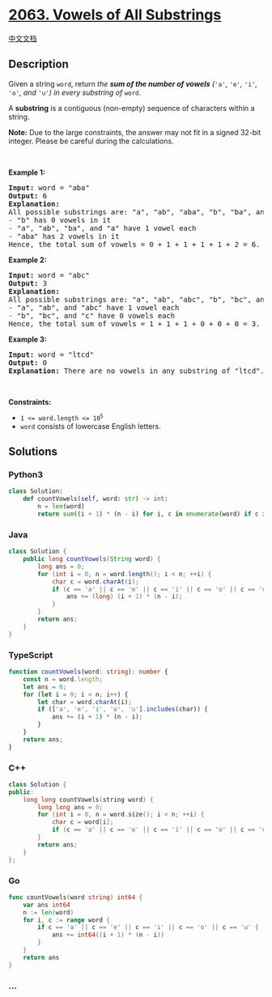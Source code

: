 # [2063. Vowels of All Substrings](https://leetcode.com/problems/vowels-of-all-substrings)

[中文文档](/solution/2000-2099/2063.Vowels%20of%20All%20Substrings/README.md)

## Description

<p>Given a string <code>word</code>, return <em>the <strong>sum of the number of vowels</strong> (</em><code>&#39;a&#39;</code>, <code>&#39;e&#39;</code><em>,</em> <code>&#39;i&#39;</code><em>,</em> <code>&#39;o&#39;</code><em>, and</em> <code>&#39;u&#39;</code><em>)</em> <em>in every substring of </em><code>word</code>.</p>

<p>A <strong>substring</strong> is a contiguous (non-empty) sequence of characters within a string.</p>

<p><strong>Note:</strong> Due to the large constraints, the answer may not fit in a signed 32-bit integer. Please be careful during the calculations.</p>

<p>&nbsp;</p>
<p><strong>Example 1:</strong></p>

<pre>
<strong>Input:</strong> word = &quot;aba&quot;
<strong>Output:</strong> 6
<strong>Explanation:</strong> 
All possible substrings are: &quot;a&quot;, &quot;ab&quot;, &quot;aba&quot;, &quot;b&quot;, &quot;ba&quot;, and &quot;a&quot;.
- &quot;b&quot; has 0 vowels in it
- &quot;a&quot;, &quot;ab&quot;, &quot;ba&quot;, and &quot;a&quot; have 1 vowel each
- &quot;aba&quot; has 2 vowels in it
Hence, the total sum of vowels = 0 + 1 + 1 + 1 + 1 + 2 = 6. 
</pre>

<p><strong>Example 2:</strong></p>

<pre>
<strong>Input:</strong> word = &quot;abc&quot;
<strong>Output:</strong> 3
<strong>Explanation:</strong> 
All possible substrings are: &quot;a&quot;, &quot;ab&quot;, &quot;abc&quot;, &quot;b&quot;, &quot;bc&quot;, and &quot;c&quot;.
- &quot;a&quot;, &quot;ab&quot;, and &quot;abc&quot; have 1 vowel each
- &quot;b&quot;, &quot;bc&quot;, and &quot;c&quot; have 0 vowels each
Hence, the total sum of vowels = 1 + 1 + 1 + 0 + 0 + 0 = 3.
</pre>

<p><strong>Example 3:</strong></p>

<pre>
<strong>Input:</strong> word = &quot;ltcd&quot;
<strong>Output:</strong> 0
<strong>Explanation:</strong> There are no vowels in any substring of &quot;ltcd&quot;.
</pre>

<p>&nbsp;</p>
<p><strong>Constraints:</strong></p>

<ul>
	<li><code>1 &lt;= word.length &lt;= 10<sup>5</sup></code></li>
	<li><code>word</code> consists of lowercase English letters.</li>
</ul>

## Solutions

<!-- tabs:start -->

### **Python3**

```python
class Solution:
    def countVowels(self, word: str) -> int:
        n = len(word)
        return sum((i + 1) * (n - i) for i, c in enumerate(word) if c in 'aeiou')
```

### **Java**

```java
class Solution {
    public long countVowels(String word) {
        long ans = 0;
        for (int i = 0, n = word.length(); i < n; ++i) {
            char c = word.charAt(i);
            if (c == 'a' || c == 'e' || c == 'i' || c == 'o' || c == 'u') {
                ans += (long) (i + 1) * (n - i);
            }
        }
        return ans;
    }
}
```

### **TypeScript**

```ts
function countVowels(word: string): number {
    const n = word.length;
    let ans = 0;
    for (let i = 0; i < n; i++) {
        let char = word.charAt(i);
        if (['a', 'e', 'i', 'o', 'u'].includes(char)) {
            ans += (i + 1) * (n - i);
        }
    }
    return ans;
}
```

### **C++**

```cpp
class Solution {
public:
    long long countVowels(string word) {
        long long ans = 0;
        for (int i = 0, n = word.size(); i < n; ++i) {
            char c = word[i];
            if (c == 'a' || c == 'e' || c == 'i' || c == 'o' || c == 'u') ans += (long long)(i + 1) * (n - i);
        }
        return ans;
    }
};
```

### **Go**

```go
func countVowels(word string) int64 {
	var ans int64
	n := len(word)
	for i, c := range word {
		if c == 'a' || c == 'e' || c == 'i' || c == 'o' || c == 'u' {
			ans += int64((i + 1) * (n - i))
		}
	}
	return ans
}
```

### **...**

```

```

<!-- tabs:end -->
